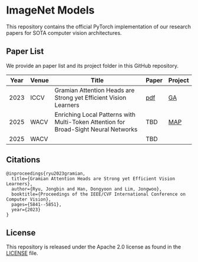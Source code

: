 # ImageNet Models

This repository contains the official PyTorch implementation of our research papers for SOTA computer vision architectures. 



## Paper List

We provide an paper list and its project folder in this GitHub repository.

| Year | Venue | Title                                                        | Paper                                                        | Project    |
| ---- | ----- | ------------------------------------------------------------ | ------------------------------------------------------------ | ---------- |
| 2023 | ICCV  | Gramian Attention Heads are Strong yet Efficient Vision Learners | [pdf](https://openaccess.thecvf.com/content/ICCV2023/papers/Ryu_Gramian_Attention_Heads_are_Strong_yet_Efficient_Vision_Learners_ICCV_2023_paper.pdf) | [GA](GA)   |
| 2025 | WACV  | Enriching Local Patterns with Multi-Token Attention for Broad-Sight Neural Networks | TBD                                                          | [MAP](MAP) |
| 2025 | WACV  |                                                              | TBD                                                          |            |



## Citations

```
@inproceedings{ryu2023gramian,
  title={Gramian Attention Heads are Strong yet Efficient Vision Learners},
  author={Ryu, Jongbin and Han, Dongyoon and Lim, Jongwoo},
  booktitle={Proceedings of the IEEE/CVF International Conference on Computer Vision},
  pages={5841--5851},
  year={2023}
}
```



## License

This repository is released under the Apache 2.0 license as found in the [LICENSE](LICENSE) file.
